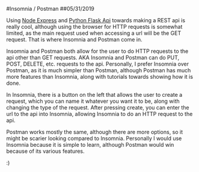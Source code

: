 #Insomnia / Postman
##05/31/2019

Using [Node Express](https://www.klforthwind.com/blog/?page=node-express "Node Express") and [Python Flask Api](https://www.klforthwind.com/blog/?page=rest-flask-python "Python REST Api") towards making a REST api is really cool, although using the browser for HTTP requests is somewhat limited, as the main request used when accessing a url will be the GET request. That is where Insomnia and Postman come in.

Insomnia and Postman both allow for the user to do HTTP requests to the api other than GET requests. AKA Insomnia and Postman can do PUT, POST, DELETE, etc. requests to the api. Personally, I prefer Insomnia over Postman, as it is much simpler than Postman, although Postman has much more features than Insomnia, along with tutorials towards showing how it is done.

In Insomnia, there is a button on the left that allows the user to create a request, which you can name it whatever you want it to be, along with changing the type of the request. After pressing create, you can enter the url to the api into Insomnia, allowing Insomnia to do an HTTP request to the api.

Postman works mostly the same, although there are more options, so it might be scarier looking compared to Insomnia. Personally I would use Insomnia because it is simple to learn, although Postman would win because of its various features.

:)